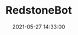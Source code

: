 ---
title: RedstoneBot
templates: [github-fetch.md]
github-url: https://github.com/ChromeUniverse/RedstoneBot/ 
date: 2021-05-27 14:33:00
---